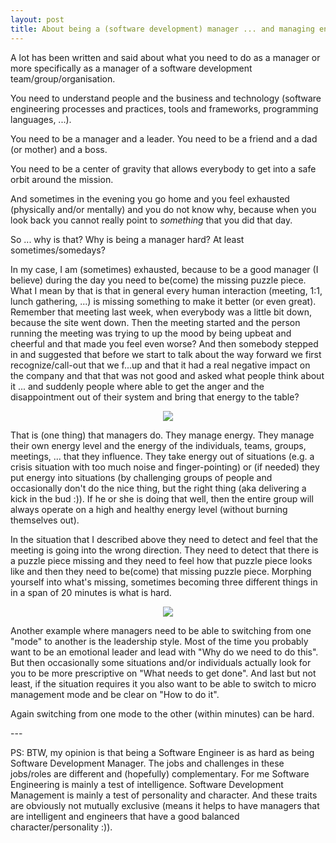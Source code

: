 ```yaml
---
layout: post
title: About being a (software development) manager ... and managing energy!!!
---
```

A lot has been written and said about what you need to do as a manager or more specifically as a manager of a software development team/group/organisation.

You need to understand people and the business and technology (software engineering processes and practices, tools and frameworks, programming languages, ...).

You need to be a manager and a leader. You need to be a friend and a dad (or mother) and a boss.

You need to be a center of gravity that allows everybody to get into a safe orbit around the mission.

And sometimes in the evening you go home and you feel exhausted (physically and/or mentally) and you do not know why, because when you look back you cannot really point to *something* that you did that day.

So ... why is that? Why is being a manager hard? At least sometimes/somedays?

In my case, I am (sometimes) exhausted, because to be a good manager (I believe) during the day you need to be(come) the missing puzzle piece. What I mean by that is that in general every human interaction (meeting, 1:1, lunch gathering, ...) is missing something to make it better (or even great). Remember that meeting last week, when everybody was a little bit down, because the site went down. Then the meeting started and the person running the meeting was trying to up the mood by being upbeat and cheerful and that made you feel even worse? And then somebody stepped in and suggested that before we start to talk about the way forward we first recognize/call-out that we f...up and that it had a real negative impact on the company and that that was not good and asked what people think about it ... and suddenly people where able to get the anger and the disappointment out of their system and bring that energy to the table?

<p align="center"><img src="http://wholelifestrategies.com/wp-content/uploads/2016/08/27435299794_2a3a885107-300x240.jpg"/></p>

That is (one thing) that managers do. They manage energy. They manage their own energy level and the energy of the individuals, teams, groups, meetings, ... that they influence. They take energy out of situations (e.g. a crisis situation with too much noise and finger-pointing) or (if needed) they put energy into situations (by challenging groups of people and occasionally don't do the nice thing, but the right thing (aka delivering a kick in the bud :)). If he or she is doing that well, then the entire group will always operate on a high and healthy energy level (without burning themselves out).

In the situation that I described above they need to detect and feel that the meeting is going into the wrong direction. They need to detect that there is a puzzle piece missing and they need to feel how that puzzle piece looks like and then they need to be(come) that missing puzzle piece. Morphing yourself into what's missing, sometimes becoming three different things in in a span of 20 minutes is what is hard.

<p align="center"><img src="https://raw.githubusercontent.com/OnionIoT/Onion-Docs/master/Omega2/Kit-Guides/img/spdt-symbol.png"/></p>

Another example where managers need to be able to switching from one "mode" to another is the leadership style. Most of the time you probably want to be an emotional leader and lead with "Why do we need to do this". But then occasionally some situations and/or individuals actually look for you to be more prescriptive on "What needs to get done". And last but not least, if the situation requires it you also want to be able to switch to micro management mode and be clear on "How to do it".

Again switching from one mode to the other (within minutes) can be hard.

---<br>

PS: BTW, my opinion is that being a Software Engineer is as hard as being Software Development Manager. The jobs and challenges in these jobs/roles are different and (hopefully) complementary. For me Software Engineering is mainly a test of intelligence. Software Development Management is mainly a test of personality and character. And these traits are obviously not mutually exclusive (means it helps to have managers that are intelligent and engineers that have a good balanced character/personality :)).
